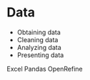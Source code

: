 # Data


* Obtaining data
* Cleaning data
* Analyzing data
* Presenting data

Excel
Pandas
OpenRefine